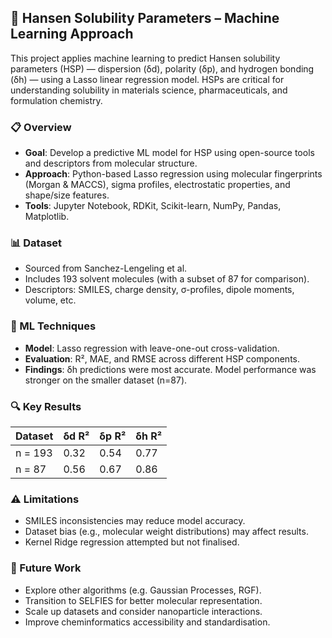 
## 🧪 Hansen Solubility Parameters – Machine Learning Approach

This project applies machine learning to predict Hansen solubility parameters (HSP) — dispersion (δd), polarity (δp), and hydrogen bonding (δh) — using a Lasso linear regression model. HSPs are critical for understanding solubility in materials science, pharmaceuticals, and formulation chemistry.

### 📋 Overview

* **Goal**: Develop a predictive ML model for HSP using open-source tools and descriptors from molecular structure.
* **Approach**: Python-based Lasso regression using molecular fingerprints (Morgan & MACCS), sigma profiles, electrostatic properties, and shape/size features.
* **Tools**: Jupyter Notebook, RDKit, Scikit-learn, NumPy, Pandas, Matplotlib.

### 📊 Dataset

* Sourced from Sanchez-Lengeling et al.
* Includes 193 solvent molecules (with a subset of 87 for comparison).
* Descriptors: SMILES, charge density, σ-profiles, dipole moments, volume, etc.

### 🧠 ML Techniques

* **Model**: Lasso regression with leave-one-out cross-validation.
* **Evaluation**: R², MAE, and RMSE across different HSP components.
* **Findings**: δh predictions were most accurate. Model performance was stronger on the smaller dataset (n=87).

### 🔍 Key Results

| Dataset | δd R² | δp R² | δh R² |
| ------- | ----- | ----- | ----- |
| n = 193 | 0.32  | 0.54  | 0.77  |
| n = 87  | 0.56  | 0.67  | 0.86  |

### ⚠️ Limitations

* SMILES inconsistencies may reduce model accuracy.
* Dataset bias (e.g., molecular weight distributions) may affect results.
* Kernel Ridge regression attempted but not finalised.

### 🔭 Future Work

* Explore other algorithms (e.g. Gaussian Processes, RGF).
* Transition to SELFIES for better molecular representation.
* Scale up datasets and consider nanoparticle interactions.
* Improve cheminformatics accessibility and standardisation.

